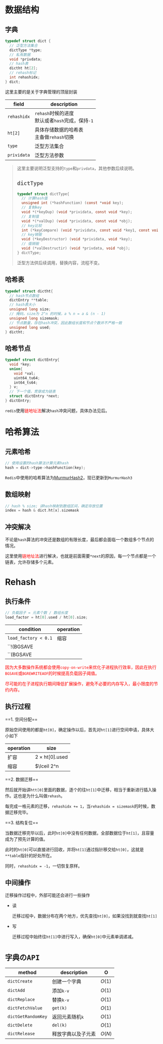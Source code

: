 # 数据结构

## 字典

```c
typedef struct dict {
  // 泛型方法集合
  dictType *type;
  // 私有数据
  void *privdata;
  // hash表
  dictht ht[2];
  // rehash标记
  int rehashidx;
} dict;
```

这里主要的是关于字典管理的顶层封装

| field         | description                                                |
| ------------- | ---------------------------------------------------------- |
| ``rehashidx`` | ``rehash``时候的进度<br />默认或者``hash``完成，保持``-1`` |
| ``ht[2]``     | 具体存储数据的哈希表<br />主备做``rehash``切换             |
| ``type``      | 泛型方法集合                                               |
| ``prividata`` | 泛型方法参数                                               |

> 这里主要说明泛型支持的``type``和``privdata``，其他参数后续说明。
>
> ## ``dictType``
>
> ```c
> typedef struct dictType{
>   // 计算hash值
>   unsigned int (*hashFunction) (const *void key);
>   // 复制key
>   void *(*keyDup) (void *prividata, const void *key);
>   // 复制值
>   void *(*valDup) (void *prividata, const void *obj);
>   // key比较
>   int (*keyCompare) (void *prividata, const void *key1, const void *key2);
>   // key销毁
>   void (*keyDestructor) (void *prividata, void *key);
>   // 值销毁
>   void (*valDestructir) (void *privdata, void *obj);
> } dictType;
> ```
>
> 泛型方法供后续调用，替换内容，流程不变。

## 哈希表

```c
typedef struct dictht{
  // hash节点数组
  dictEntry **table;
  // hash表大小
  unsigned long size;
  // 掩码，size为 2^n 的时候，a % n = a & (n - 1)
  unsigned long sizemask;
  // 节点数量，存在hash冲突，因此数组长度和节点个数并不严格一致
  unsigned long used;
} dictht;
```

## 哈希节点

```c
typedef struct dictEntry{
  void *key;
  union{
    void *val;
    uint64_tu64;
    int64_ts64;
  } v;
  // 下一个值，贯穿成为链表
  struct dictEntry *next;
} dictEntry;
```

``redis``使用<font color='red'>链地址法</font>解决``hash``冲突问题，具体办法见后。

# 哈希算法

## 元素哈希

```c
// 使用设置的hash算法计算元素hash
hash = dict->type->hashFunction(key);
```

``Redis``中使用的哈希算法为[MurmurHash2](http://code.google.com/p/smhasher)，现已更新到``MurmurHash3``

## 数组映射

```c
// hash % size; 讲hash映射到数组区间，确定存放位置
index = hash & dict.ht[x].sizemask
```

## 冲突解决

不论是``hash``算法的冲突还是数组的有限长度，最后都会面临一个数组多个节点的情况。

这里使用<font color='red'>链地址法</font>进行解决，也就是前面需要``*next``的原因，每一个节点都是一个链表，允许存储多个元素。

# Rehash

## 执行条件

```c
// 负载因子 = 元素个数 / 数组长度
load_factor = ht[0].used / ht[0].size;
```

| condition                                         | operation |
| ------------------------------------------------- | --------- |
| ``load_factory < 0.1``                            | 缩容      |
| ``!(BGSAVE || BGREWRITEAOF) && load_factor >= 1`` | 扩容      |
| ``(BGSAVE || BGREWRITEAOF)  && load_factor >= 5`` | 扩容      |

<font color='red'>因为大多数操作系统都会使用``copy-on-write``来优化子进程执行效率，因此在执行``BGSAVE``或``BGREWRITEAOF``的时候提高负载因子阈值。</font>

<font color='red'>尽可能的在子进程执行期间降低扩展操作，避免不必要的内存写入，最小限度的节约内存。</font>

## 执行过程

==1. 空间分配==

原始空间使用的都是``ht[0]``，确定操作以后，首先对``ht[1]``进行空间申请，具体大小如下

| operation | size                                                   |
| --------- | ------------------------------------------------------ |
| 扩容      | $2 \times \text{ht}[0].\text{used}$                    |
| 缩容      | $\lceil 2^n |(2^n \ge \text{ht}[0].\text{used})\rceil$ |

==2. 数据迁移==

然后就开始讲``htt[0]``里面的数据，逐个的往``ht[1]``中迁移，相当于重新进行插入操作。这也是为什么叫做``rehash``。

每完成一格元素的迁移，``rehashidx += 1``，当``rehashidx = sizemask``的时候，数据迁移完毕。

==3. 结构复位==

当数据迁移完毕以后，此时``ht[0]``中没有任何数据，全部数据位于``ht[1]``，且容量成为了预先计算的值。

此时的``ht[0]``可以直接进行回收，并将``ht[1]``通过指针移交给``ht[0]``，这就是``**table``指针的好处所在。

同时，``rehashidx = -1``，一切恢复原样。

## 中间操作

迁移操作过程中，外部可能还会进行一些操作

- 读

  迁移过程中，数据分布在两个地方，优先查找``ht[0]``，如果没找到就查找``ht[1]``

- 写

  迁移过程中始终往``ht[1]``中进行写入，确保``ht[0]``中元素单调递减。

# ``字典のAPI``

| method               | description        | O      |
| -------------------- | ------------------ | ------ |
| ``dictCreate``       | 创建一个字典       | $O(1)$ |
| ``dictAdd``          | 添加``k-v``        | $O(1)$ |
| ``dictReplace``      | 替换``k-v``        | $O(1)$ |
| ``dictFetchValue``   | ``get(k)``         | $O(1)$ |
| ``dictGetRandomKey`` | 返回元素随机``k``  | $O(1)$ |
| ``dictDelete``       | ``del(k)``         | $O(1)$ |
| ``dictRelease``      | 释放字典以及子元素 | $O(N)$ |

